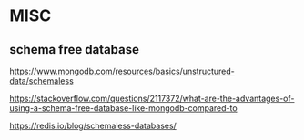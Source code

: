 # MISC

## schema free database
https://www.mongodb.com/resources/basics/unstructured-data/schemaless

https://stackoverflow.com/questions/2117372/what-are-the-advantages-of-using-a-schema-free-database-like-mongodb-compared-to

https://redis.io/blog/schemaless-databases/